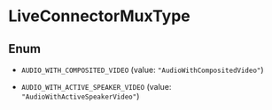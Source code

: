 

# LiveConnectorMuxType

## Enum


* `AUDIO_WITH_COMPOSITED_VIDEO` (value: `"AudioWithCompositedVideo"`)

* `AUDIO_WITH_ACTIVE_SPEAKER_VIDEO` (value: `"AudioWithActiveSpeakerVideo"`)



